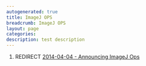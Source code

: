 ```yaml
---
autogenerated: true
title: ImageJ OPS
breadcrumb: ImageJ OPS
layout: page
categories: 
description: test description
---
```


1.  REDIRECT [2014-04-04 - Announcing ImageJ Ops](2014-04-04_-_Announcing_ImageJ_Ops "wikilink")
